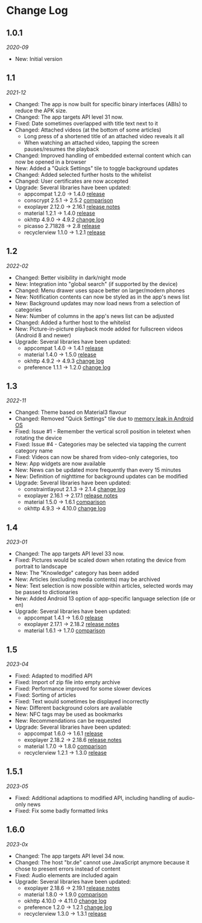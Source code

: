 Change Log
==========

## 1.0.1

_2020-09_

* New: Initial version

## 1.1

_2021-12_

* Changed: The app is now built for specific binary interfaces (ABIs) to reduce the APK size.
* Changed: The app targets API level 31 now.
* Fixed: Date sometimes overlapped with title text next to it
* Changed: Attached videos (at the bottom of some articles)
    * Long press of a shortened title of an attached video reveals it all
    * When watching an attached video, tapping the screen pauses/resumes the playback
* Changed: Improved handling of embedded external content which can now be opened in a browser
* New: Added a "Quick Settings" tile to toggle background updates  
* Changed: Added selected further hosts to the whitelist
* Changed: User certificates are now accepted  
* Upgrade: Several libraries have been updated:
    * appcompat 1.2.0 → 1.4.0 [release](https://developer.android.com/jetpack/androidx/releases/appcompat?hl=en#1.4.0)
    * conscrypt 2.5.1 → 2.5.2 [comparison](https://github.com/google/conscrypt/compare/2.5.1...2.5.2)
    * exoplayer 2.12.0 → 2.16.1 [release notes](https://github.com/google/ExoPlayer/blob/release-v2/RELEASENOTES.md)
    * material 1.2.1 → 1.4.0 [release](https://github.com/material-components/material-components-android/releases/tag/1.4.0)
    * okhttp 4.9.0 → 4.9.2 [change log](https://github.com/square/okhttp/blob/master/CHANGELOG.md)
    * picasso 2.71828 → 2.8 [release](https://github.com/square/picasso/releases/tag/2.8)
    * recyclerview 1.1.0 → 1.2.1 [release](https://developer.android.com/jetpack/androidx/releases/recyclerview?hl=en#recyclerview-1.2.1)

## 1.2

_2022-02_

* Changed: Better visibility in dark/night mode
* New: Integration into "global search" (if supported by the device)
* Changed: Menu drawer uses space better on larger/modern phones
* New: Notification contents can now be styled as in the app's news list
* New: Background updates may now load news from a selection of categories
* New: Number of columns in the app's news list can be adjusted  
* Changed: Added a further host to the whitelist
* New: Picture-in-picture playback mode added for fullscreen videos (Android 8 and newer) 
* Upgrade: Several libraries have been updated:
    * appcompat 1.4.0 → 1.4.1 [release](https://developer.android.com/jetpack/androidx/releases/appcompat?hl=en#1.4.1)
    * material 1.4.0 → 1.5.0 [release](https://github.com/material-components/material-components-android/releases/tag/1.5.0)
    * okhttp 4.9.2 → 4.9.3 [change log](https://github.com/square/okhttp/blob/master/CHANGELOG.md)
    * preference 1.1.1 → 1.2.0 [change log](https://developer.android.com/jetpack/androidx/releases/preference?hl=en#1.2.0)

## 1.3

_2022-11_

* Changed: Theme based on Material3 flavour
* Changed: Removed "Quick Settings" tile due to [memory leak in Android OS](https://tinyurl.com/2u9bhwn3)
* Fixed: Issue #1 - Remember the vertical scroll position in teletext when rotating the device
* Fixed: Issue #4 - Categories may be selected via tapping the current category name
* Fixed: Videos can now be shared from video-only categories, too
* New: App widgets are now available
* New: News can be updated more frequently than every 15 minutes
* New: Definition of nighttime for background updates can be modified
* Upgrade: Several libraries have been updated:
  * constraintlayout 2.1.3 → 2.1.4 [change log](https://github.com/androidx/constraintlayout/wiki/What's-New-in-2.1#new-in-214)
  * exoplayer 2.16.1 → 2.17.1 [release notes](https://github.com/google/ExoPlayer/blob/release-v2/RELEASENOTES.md)
  * material 1.5.0 → 1.6.1 [comparison](https://github.com/material-components/material-components-android/compare/1.5.0...1.6.1)
  * okhttp 4.9.3 → 4.10.0 [change log](https://square.github.io/okhttp/changelogs/changelog_4x/)

## 1.4

_2023-01_

* Changed: The app targets API level 33 now.
* Fixed: Pictures would be scaled down when rotating the device from portrait to landscape
* New: The "Knowledge" category has been added
* New: Articles (excluding media contents) may be archived
* New: Text selection is now possible within articles, selected words may be passed to dictionaries
* New: Added Android 13 option of app-specific language selection (de or en)
* Upgrade: Several libraries have been updated:
  * appcompat 1.4.1 → 1.6.0 [release](https://developer.android.com/jetpack/androidx/releases/appcompat?hl=en#1.6.0)
  * exoplayer 2.17.1 → 2.18.2 [release notes](https://github.com/google/ExoPlayer/blob/release-v2/RELEASENOTES.md)
  * material 1.6.1 → 1.7.0 [comparison](https://github.com/material-components/material-components-android/compare/1.6.1...1.7.0)

## 1.5

_2023-04_

* Fixed: Adapted to modified API
* Fixed: Import of zip file into empty archive
* Fixed: Performance improved for some slower devices
* Fixed: Sorting of articles
* Fixed: Text would sometimes be displayed incorrectly
* New: Different background colors are available
* New: NFC tags may be used as bookmarks
* New: Recommendations can be requested
* Upgrade: Several libraries have been updated:
  * appcompat 1.6.0 → 1.6.1 [release](https://developer.android.com/jetpack/androidx/releases/appcompat?hl=en#1.6.1)
  * exoplayer 2.18.2 → 2.18.6 [release notes](https://github.com/google/ExoPlayer/blob/release-v2/RELEASENOTES.md)
  * material 1.7.0 → 1.8.0 [comparison](https://github.com/material-components/material-components-android/compare/1.7.0...1.8.0)
  * recyclerview 1.2.1 → 1.3.0 [release](https://developer.android.com/jetpack/androidx/releases/recyclerview?hl=en#recyclerview-1.3.0)

## 1.5.1

_2023-05_

* Fixed: Additional adaptions to modified API, including handling of audio-only news
* Fixed: Fix some badly formatted links

## 1.6.0

_2023-0x_

* Changed: The app targets API level 34 now.
* Changed: The host "br.de" cannot use JavaScript anymore because it chose to present errors instead of content
* Fixed: Audio elements are included again
* Upgrade: Several libraries have been updated:
  * exoplayer 2.18.6 → 2.19.1 [release notes](https://github.com/google/ExoPlayer/blob/release-v2/RELEASENOTES.md)
  * material 1.8.0 → 1.9.0 [comparison](https://github.com/material-components/material-components-android/compare/1.8.0...1.9.0)
  * okhttp 4.10.0 → 4.11.0 [change log](https://github.com/square/okhttp/blob/master/docs/changelogs/changelog_4x.md#version-4110)
  * preference 1.2.0 → 1.2.1 [change log](https://developer.android.com/jetpack/androidx/releases/preference?hl=en#1.2.1)
  * recyclerview 1.3.0 → 1.3.1 [release](https://developer.android.com/jetpack/androidx/releases/recyclerview?hl=en#recyclerview-1.3.1)

